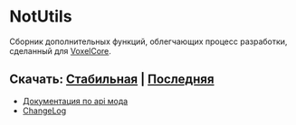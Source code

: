 # NotUtils

Сборник дополнительных функций, облегчающих процесс разработки, сделанный для [VoxelCore](https://github.com/MihailRis/VoxelEngine-Cpp).

## Скачать: [Стабильная](https://voxelworld.ru/mods/notutils) | [Последняя](https://github.com/kotisoff/NotUtils/archive/refs/heads/main.zip)

- [Документация по api мода](docs/index.md)
- [ChangeLog](changelog.md)

